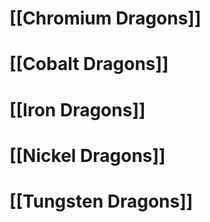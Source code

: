 # [[Chromium Dragons]]
# [[Cobalt Dragons]]
# [[Iron Dragons]]
# [[Nickel Dragons]]
# [[Tungsten Dragons]]